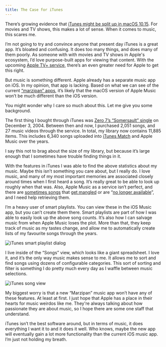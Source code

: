 ```yaml
---
title: The Case for iTunes
---
```


There’s growing evidence that [iTunes might be split up in macOS 10.15](https://www.macrumors.com/2019/04/10/macos-10-15-music-podcasts-apps/). For movies and TV shows, this makes a lot of sense. When it comes to music, this scares me.

I’m not going to try and convince anyone that present day iTunes is a great app. It’s bloated and confusing. It does too many things, and does many of them poorly. As someone with with movies and TV shows in Apple's ecosystem, I’d love purpose-built apps for viewing that content. With the upcoming [Apple TV+ service](https://www.apple.com/ca/apple-tv-plus/), there’s an even greater need for Apple to get this right.

But music is something different. Apple already has a separate music app on iOS. In my opinion, that app is lacking. Based on what we can see of the current [“marzipan” apps](https://www.imore.com/marzipan), it’s likely that the macOS version of Apple Music won’t be much different than the iOS version.

You might wonder why I care so much about this. Let me give you some background.

The first thing I bought through iTunes was 
[Zero 7’s “Somersault” single](https://itunes.apple.com/ca/album/somersault-single/1326265690) on December 3, 2004. Between then and now, I purchased 2,051 songs, and 27 music videos through the service. In total, my library now contains 11,885 items. This includes 6,340 songs uploaded into [iTunes Match](https://support.apple.com/en-ca/HT204146) and Apple Music over the years.

I say this not to brag about the size of my library, but because it’s large enough that I sometimes have trouble finding things in it.

With the features in iTunes I was able to find the above statistics about my music. Maybe this isn’t something you care about, but I really do. I love music, and many of my most important memories are associated closely around times when I first heard a song. It’s really great to be able to look up roughly when that was. Also, Apple Music as a service isn’t perfect, and there are [sometimes songs](https://twitter.com/gavinanderegg/status/963195770789945347) that [get mangled](https://twitter.com/gavinanderegg/status/963196638226534403) or are “[no longer available](https://www.macworld.com/article/3090062/when-no-longer-available-strikes-in-icloud-music-library.html)”, and I need help retrieving them.

I’m a heavy user of smart playlists. You can view these in the iOS Music app, but you can’t create them there. Smart playlists are part of how I was able to easily look up the above song counts. It’s also how I can salvage music from when Apple Music loses the plot. More than that, they keep track of music as my tastes change, and allow me to automatically create lists of my favourite songs through the years.

![iTunes smart playlist dialog](https://anderegg.s3.amazonaws.com/itunes/2019-04-12-smart-playlist.png)

I live inside of the “Songs” view, which looks like a giant spreadsheet. I love it, and it’s the only way music makes sense to me. It allows me to sort and find songs using dozens of configurable categories. This sort of sorting and filter is something I do pretty much every day as I waffle between music selections.

![iTunes song view](https:/anderegg.s3.amazonaws.com/itunes/2019-04-12-songs-view.png)

My biggest worry is that a new “Marzipan” music app won’t have any of these features. At least at first. I just hope that Apple has a place in their hearts for music weirdos like me. They're always talking about how passionate they are about music, so I hope there are some one staff that understand.

iTunes isn’t the best software around, but in terms of music, it does everything I want it to and it does it well. Who knows, maybe the new app will eventually gain a lot more functionality than the current iOS music app. I’m just not holding my breath.